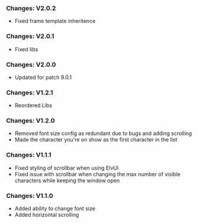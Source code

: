 ### Changes: V2.0.2
- Fixed frame template inheritence

### Changes: V2.0.1
- Fixed libs

### Changes: V2.0.0
- Updated for patch 9.0.1

### Changes: V1.2.1
- Reordered Libs

### Changes: V1.2.0
- Removed font size config as redundant due to bugs and adding scrolling
- Made the character you're on show as the first character in the list

### Changes: V1.1.1
- Fixed styling of scrollbar when using ElvUI
- Fixed issue with scrollbar when changing the max number of visible characters while keeping the window open

### Changes: V1.1.0
- Added ability to change font size
- Added horizontal scrolling